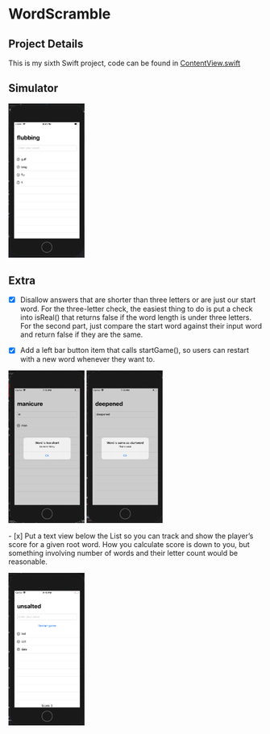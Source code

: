 # WordScramble

## Project Details
This is my sixth Swift project, code can be found in [ContentView.swift](https://github.com/KristinnGodfrey/WordScramble/blob/master/WordScramble/ContentView.swift)
                                                                        

## Simulator
<p align="left">
  <img src="/p1.png" width="30%" /> 
</p>

## Extra
- [x] Disallow answers that are shorter than three letters or are just our start word. For the three-letter check, the easiest thing to do is put a check into isReal() that returns false if the word length is under three letters. For the second part, just compare the start word against their input word and return false if they are the same. 
- [x] Add a left bar button item that calls startGame(), so users can restart with a new word whenever they want to.


<p align="left">
  <img src="/p2.png" width="30%" /> 
  <img src="/p3.png" width="30%" /> 
</p>
- [x] Put a text view below the List so you can track and show the player’s score for a given root word. How you calculate score is down to you, but something involving number of words and their letter count would be reasonable.
<p align="left">
  <img src="/p4.png" width="30%" /> 
</p>


